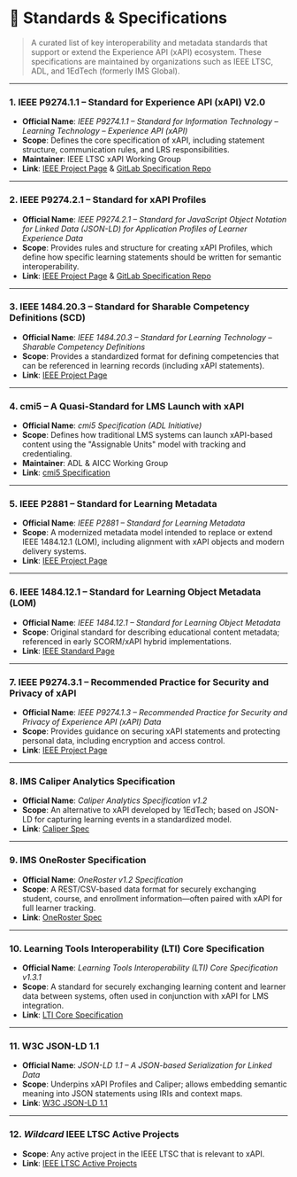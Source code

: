 # 📜 Standards & Specifications

> A curated list of key interoperability and metadata standards that support or extend the Experience API (xAPI) ecosystem. These specifications are maintained by organizations such as IEEE LTSC, ADL, and 1EdTech (formerly IMS Global).

---

### 1. IEEE P9274.1.1 – Standard for Experience API (xAPI) V2.0
- **Official Name**: *IEEE P9274.1.1 – Standard for Information Technology – Learning Technology – Experience API (xAPI)*
- **Scope**: Defines the core specification of xAPI, including statement structure, communication rules, and LRS responsibilities.
- **Maintainer**: IEEE LTSC xAPI Working Group  
- **Link**: [IEEE Project Page](https://standards.ieee.org/project/9274_1_1.html) & [GitLab Specification Repo](https://opensource.ieee.org/xapi/xapi-base-standard-documentation)

---

### 2. IEEE P9274.2.1 – Standard for xAPI Profiles
- **Official Name**: *IEEE P9274.2.1 – Standard for JavaScript Object Notation for Linked Data (JSON-LD) for Application Profiles of Learner Experience Data*
- **Scope**: Provides rules and structure for creating xAPI Profiles, which define how specific learning statements should be written for semantic interoperability.
- **Link**: [IEEE Project Page](https://sagroups.ieee.org/9274-2-1/) & [GitLab Specification Repo](https://opensource.ieee.org/ltsc/xapi-profiles-staging)

---

### 3. IEEE 1484.20.3 – Standard for Sharable Competency Definitions (SCD)
- **Official Name**: *IEEE 1484.20.3 – Standard for Learning Technology – Sharable Competency Definitions*
- **Scope**: Provides a standardized format for defining competencies that can be referenced in learning records (including xAPI statements).
- **Link**: [IEEE Project Page](https://standards.ieee.org/ieee/1484.20.3/6527/)

---

### 4. cmi5 – A Quasi-Standard for LMS Launch with xAPI
- **Official Name**: *cmi5 Specification (ADL Initiative)*
- **Scope**: Defines how traditional LMS systems can launch xAPI-based content using the "Assignable Units" model with tracking and credentialing.
- **Maintainer**: ADL & AICC Working Group  
- **Link**: [cmi5 Specification](https://aicc.github.io/CMI-5_Spec_Current/)

---

### 5. IEEE P2881 – Standard for Learning Metadata
- **Official Name**: *IEEE P2881 – Standard for Learning Metadata*
- **Scope**: A modernized metadata model intended to replace or extend IEEE 1484.12.1 (LOM), including alignment with xAPI objects and modern delivery systems.
- **Link**: [IEEE Project Page](https://standards.ieee.org/project/2881.html)

---

### 6. IEEE 1484.12.1 – Standard for Learning Object Metadata (LOM)
- **Official Name**: *IEEE 1484.12.1 – Standard for Learning Object Metadata*
- **Scope**: Original standard for describing educational content metadata; referenced in early SCORM/xAPI hybrid implementations.
- **Link**: [IEEE Standard Page](https://standards.ieee.org/ieee/1484.12.1/2425/)

---

### 7. IEEE P9274.3.1 – Recommended Practice for Security and Privacy of xAPI
- **Official Name**: *IEEE P9274.1.3 – Recommended Practice for Security and Privacy of Experience API (xAPI) Data*
- **Scope**: Provides guidance on securing xAPI statements and protecting personal data, including encryption and access control.
- **Link**: [IEEE Project Page](https://standards.ieee.org/project/9274_1_3.html)

---

### 8. IMS Caliper Analytics Specification
- **Official Name**: *Caliper Analytics Specification v1.2*
- **Scope**: An alternative to xAPI developed by 1EdTech; based on JSON-LD for capturing learning events in a standardized model.
- **Link**: [Caliper Spec](https://www.imsglobal.org/caliper)

---

### 9. IMS OneRoster Specification
- **Official Name**: *OneRoster v1.2 Specification*
- **Scope**: A REST/CSV-based data format for securely exchanging student, course, and enrollment information—often paired with xAPI for full learner tracking.
- **Link**: [OneRoster Spec](https://www.imsglobal.org/oneroster)

---

### 10. Learning Tools Interoperability (LTI) Core Specification
- **Official Name**: *Learning Tools Interoperability (LTI) Core Specification v1.3.1*
- **Scope**: A standard for securely exchanging learning content and learner data between systems, often used in conjunction with xAPI for LMS integration.
- **Link**: [LTI Core Specification](https://www.imsglobal.org/spec/lti/v1p3)

---

### 11. W3C JSON-LD 1.1
- **Official Name**: *JSON-LD 1.1 – A JSON-based Serialization for Linked Data*
- **Scope**: Underpins xAPI Profiles and Caliper; allows embedding semantic meaning into JSON statements using IRIs and context maps.
- **Link**: [W3C JSON-LD 1.1](https://www.w3.org/TR/json-ld11/)

---

### 12. _Wildcard_ IEEE LTSC Active Projects
- **Scope**: Any active project in the IEEE LTSC that is relevant to xAPI.
- **Link**: [IEEE LTSC Active Projects](https://sagroups.ieee.org/ltsc/active-standards/)


